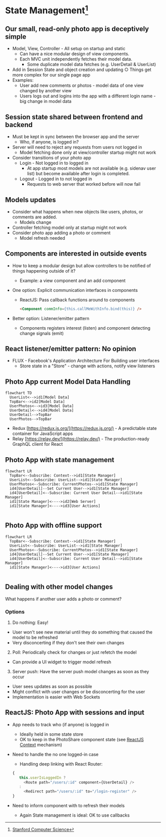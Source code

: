 # State Management[^1]

## Our small, read-only photo app is deceptively simple

- Model, View, Controller - All setup on startup and static
  - Can have a nice modular design of view components.
  - Each MVC unit independently fetches their model data.
    - Some duplicate model data fetches (e.g. UserDetail & UserList)
- Add in Session State and object creation and updating ○ Things get more complex for our single page app
- Examples:
  - User add new comments or photos - model data of one view changed by another view
  - Users logs out and logins into the app with a different login name - big change in model data

## Session state shared between frontend and backend

- Must be kept in sync between the browser app and the server 
  - Who, if anyone, is logged in?
- Server will need to reject any requests from users not logged in 
  - Model fetching done only at view/controller startup might not work
- Consider transitions of your photo app 
  - Login - Not logged in to logged in
    - At app startup most models are not available (e.g. sidenav user list) but become available after login is completed.
  - Logout - Logged in to not logged in
    - Requests to web server that worked before will now fail

## Models updates

- Consider what happens when new objects like users, photos, or comments
are added.
  - Models change
- Controller fetching model only at startup might not work
- Consider photo app adding a photo or comment
  - Model refresh needed

## Components are interested in outside events

- How to keep a modular design but allow controllers to be notified of things happening outside of it?
  - Example: a view component and an add component
- One option: Explicit communication interfaces in components 
  - ReactJS: Pass callback functions around to components

    ```html
    <Component commInfo={this.callMeWithInfo.bind(this)} /> 
    ```

- Better option: Listener/emitter pattern
  - Components registers interest (listen) and component detecting change signals (emit)

## React listener/emitter pattern: No opinion

- FLUX - Facebook's Application Architecture For Building user interfaces 
  - Store state in a "Store" - change with actions, notify view listeners

## Photo App current Model Data Handling

```mermaid
flowchart TD
  UserList<-->id1[Model Data]
  TopBar<-->id2[Model Data]
  UserPhotos<-->id3[Model Data]
  UserDetail<-->id4[Model Data]
  UserDetail-->TopBar
  UserPhotos-->TopBar
```

- Redux [https://redux.js.org/](https://redux.js.org/) - A predictable state container for JavaScript apps
- Relay [https://relay.dev/](https://relay.dev/) - The production-ready GraphQL client for React

## Photo App with state management

```mermaid
flowchart LR
  TopBar<--Subscribe: Context-->id1[State Manager]
  UserList<--Subscribe: UserList-->id1[State Manager]
  UserPhotos<--Subscribe: CurrentPhotos-->id1[State Manager]
  id4[UserDetail]--Set Current User-->id1[State Manager]
  id4[UserDetail]<--Subscribe: Current User Detail-->id1[State Manager]
  id1[State Manager]<---->id2[Web Server]
  id1[State Manager]<---->id3[User Actions]
  
```

## Photo App with offline support

```mermaid
flowchart LR
  TopBar<--Subscribe: Context-->id1[State Manager]
  UserList<--Subscribe: UserList-->id1[State Manager]
  UserPhotos<--Subscribe: CurrentPhotos-->id1[State Manager]
  id4[UserDetail]--Set Current User-->id1[State Manager]
  id4[UserDetail]<--Subscribe: Current User Detail-->id1[State Manager]
  id1[State Manager]<---->id3[User Actions]
  
```

## Dealing with other model changes

What happens if another user adds a photo or comment?

### Options

1. Do nothing: Easy!
  - User won't see new material until they do something that caused the model to be refreshed
  - Very disconcerting if they don't see their own changes
2. Poll: Periodically check for changes or just refetch the model
  - Can provide a UI widget to trigger model refresh
3. Server push: Have the server push model changes as soon as they occur
  - User sees updates as soon as possible
  - Might conflict with user changes or be disconcerting for the user
  - Implementation is easier with Web Sockets

## ReactJS: Photo App with sessions and input

- App needs to track who (if anyone) is logged in
  - Ideally held in some state store
  - OK to keep in the PhotoShare component state (see [ReactJS Context](https://reactjs.org/docs/context.html) mechanism)
- Need to handle the no one logged-in case
  - Handling deep linking with React Router:

  ```js
  {
     this.userIsLoggedIn ?
       <Route path="/users/:id" component={UserDetail} />
     :
       <Redirect path="/users/:id" to="/login-register" />
  }
  ```

- Need to inform component with to refresh their models 
  - Again State management is ideal: OK to use callbacks

[^1]: [Stanford Computer Science](https://cs.stanford.edu)
